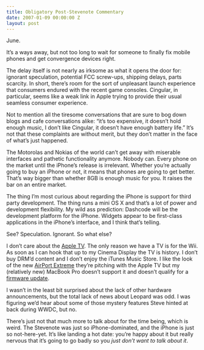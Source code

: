 ```yaml
---
title: Obligatory Post-Stevenote Commentary
date: 2007-01-09 00:00:00 Z
layout: post
---
```


June.

It’s a ways away, but not too long to wait for someone to finally fix mobile phones and get convergence devices right.

The delay itself is not nearly as irksome as what it opens the door for: ignorant speculation, potential FCC screw-ups, shipping delays, parts scarcity. In short, there’s room for the sort of unpleasant launch experience that consumers endured with the recent game consoles. Cingular, in particular, seems like a weak link in Apple trying to provide their usual seamless consumer experience.

Not to mention all the tiresome conversations that are sure to bog down blogs and cafe conversations alike: “it’s too expensive, it doesn’t hold enough music, I don’t like Cingular, it doesn’t have enough battery life.” It’s not that these complaints are without merit, but they don’t matter in the face of what’s just happened.

The Motorolas and Nokias of the world can’t get away with miserable interfaces and pathetic functionality anymore. Nobody can. Every phone on the market until the iPhone’s release is irrelevant. Whether you’re actually going to buy an iPhone or not, it means that phones are going to get better. That’s way bigger than whether 8GB is enough music for you. It raises the bar on an entire market.

The thing I’m most curious about regarding the iPhone is support for third party development. The thing runs a mini OS X and that’s a lot of power and development flexibility. My wild ass prediction: Dashcode will be the development platform for the iPhone. Widgets appear to be first-class applications in the iPhone’s interface, and I think that’s telling.

See? Speculation. Ignorant. So what else?

I don’t care about the [Apple TV](http://www.apple.com/appletv/). The only reason we have a TV is for the Wii. As soon as I can hook that up to my Cinema Display the TV is history. I don’t buy DRM’d content and I don’t enjoy the iTunes Music Store. I like the look of the new [AirPort Extreme](http://www.apple.com/airportextreme/) they’re pitching with the Apple TV but my (relatively new) MacBook Pro doesn’t support it and doesn’t qualify for a [firmware update](http://www.tuaw.com/2007/01/09/update-your-wireless-to-802-11n/).

I wasn’t in the least bit surprised about the lack of other hardware announcements, but the total lack of news about Leopard was odd. I was figuring we’d hear about some of those mystery features Steve hinted at back during WWDC, but no.

There’s just not that much more to talk about for the time being, which is weird. The Stevenote was just so iPhone-dominated, and the iPhone is just so not-here-yet. It’s like landing a hot date: you’re happy about it but really nervous that it’s going to go badly so you *just don’t want to talk about it*.
